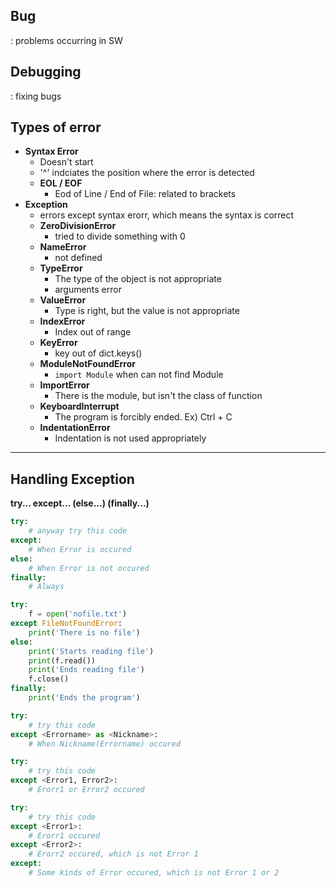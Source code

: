 ## Bug
: problems occurring in SW

## Debugging
: fixing bugs

## Types of error
* **Syntax Error**
    * Doesn't start
    * '^' indciates the position where the error is detected
    * **EOL / EOF** 
        * Eod of Line / End of File: related to brackets
* **Exception**
    * errors except syntax erorr, which means the syntax is correct
    * **ZeroDivisionError**
        * tried to divide something with 0
    * **NameError**
        * not defined
    * **TypeError**
        * The type of the object is not appropriate
        * arguments error
    * **ValueError**
        * Type is right, but the value is not appropriate
    * **IndexError**
        * Index out of range
    * **KeyError**
        * key out of dict.keys()
    * **ModuleNotFoundError**
        * `import Module` when can not find Module
    * **ImportError**
        * There is the module, but isn't the class of function
    * **KeyboardInterrupt**
        * The program is forcibly ended. Ex) Ctrl + C
    * **IndentationError**
        * Indentation is not used appropriately

---
## Handling Exception
**try... except... (else...) (finally...)**
```python
try:
    # anyway try this code
except:
    # When Error is occured
else:
    # When Error is not occured
finally:
    # Always

try:
    f = open('nofile.txt')
except FileNotFoundError:
    print('There is no file')
else:
    print('Starts reading file')
    print(f.read())
    print('Ends reading file')
    f.close()
finally:
    print('Ends the program')
```
```python
try:
    # try this code
except <Errorname> as <Nickname>:
    # When Nickname(Errorname) occured
```
```python
try:
    # try this code
except <Error1, Error2>:
    # Erorr1 or Error2 occured
```
```python
try:
    # try this code
except <Error1>:
    # Erorr1 occured
except <Error2>:
    # Erorr2 occured, which is not Error 1
except:
    # Some kinds of Error occured, which is not Error 1 or 2
```
